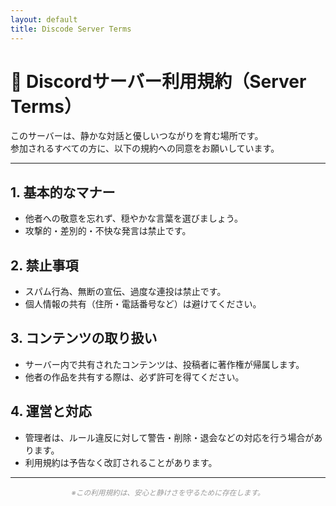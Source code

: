 ```yaml
---
layout: default
title: Discode Server Terms
---
```


# 💬 Discordサーバー利用規約（Server Terms）

このサーバーは、静かな対話と優しいつながりを育む場所です。  
参加されるすべての方に、以下の規約への同意をお願いしています。

---

## 1. 基本的なマナー
- 他者への敬意を忘れず、穏やかな言葉を選びましょう。  
- 攻撃的・差別的・不快な発言は禁止です。

## 2. 禁止事項
- スパム行為、無断の宣伝、過度な連投は禁止です。  
- 個人情報の共有（住所・電話番号など）は避けてください。

## 3. コンテンツの取り扱い
- サーバー内で共有されたコンテンツは、投稿者に著作権が帰属します。  
- 他者の作品を共有する際は、必ず許可を得てください。

## 4. 運営と対応
- 管理者は、ルール違反に対して警告・削除・退会などの対応を行う場合があります。  
- 利用規約は予告なく改訂されることがあります。

---

<div align="center">
  <small><span style="color: #999999;"><em>※この利用規約は、安心と静けさを守るために存在します。</em></span></small>
</div>